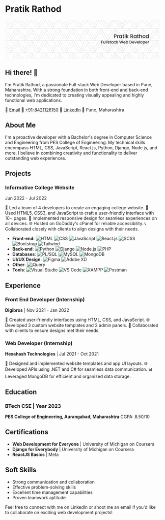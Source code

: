 # Pratik Rathod

![Profile Banner](https://github.com/PratikRathod712/PratikRathod712/blob/main/Linkdin%20bg.png)

## Hi there! 👋

I'm Pratik Rathod, a passionate Full-stack Web Developer based in Pune, Maharashtra. With a strong foundation in both front-end and back-end technologies, I'm dedicated to creating visually appealing and highly functional web applications.

📧 [Email](mailto:pratik712002rathod@gmail.com)
📱 [+91-8421126150](tel:+918421126150)
💼 [LinkedIn](https://www.linkedin.com/in/pratikrathoddev/)
📍 Pune, Maharashtra

## About Me

I'm a proactive developer with a Bachelor's degree in Computer Science and Engineering from PES College of Engineering. My technical skills encompass HTML, CSS, JavaScript, React.js, Python, Django, Node.js, and more. I believe in combining creativity and functionality to deliver outstanding web experiences.

## Projects

### Informative College Website
Jun 2022 - Jul 2022

🚀 Led a team of 4 developers to create an engaging college website.
🎨 Used HTML5, CSS3, and JavaScript to craft a user-friendly interface with 10+ pages.
📱 Implemented responsive design for seamless experiences on all devices.
🌐 Hosted on GoDaddy's cPanel for reliable accessibility.
📞 Collaborated closely with clients to align designs with their needs.

- **Front-end**: 
  ![HTML](https://img.shields.io/badge/-HTML-blue)
  ![CSS](https://img.shields.io/badge/-CSS-blue)
  ![JavaScript](https://img.shields.io/badge/-JavaScript-blue)
  ![React.js](https://img.shields.io/badge/-React.js-blue)
  ![SCSS](https://img.shields.io/badge/-SCSS-blue)
  ![Bootstrap](https://img.shields.io/badge/-Bootstrap-blue)
  ![Tailwind](https://img.shields.io/badge/-Tailwind-blue)
- **Back-end**: 
  ![Python](https://img.shields.io/badge/-Python-green)
  ![Django](https://img.shields.io/badge/-Django-green)
  ![Node.js](https://img.shields.io/badge/-Node.js-green)
  ![PHP](https://img.shields.io/badge/-PHP-green)
- **Databases**: 
  ![PL/SQL](https://img.shields.io/badge/-PL%2FSQL-orange)
  ![MySQL](https://img.shields.io/badge/-MySQL-orange)
  ![MongoDB](https://img.shields.io/badge/-MongoDB-orange)
- **UI/UX Design**: 
  ![Figma](https://img.shields.io/badge/-Figma-purple)
  ![Adobe XD](https://img.shields.io/badge/-Adobe%20XD-purple)
- **Other**: 
  ![jQuery](https://img.shields.io/badge/-jQuery-red)
- **Tools**: 
  ![Visual Studio](https://img.shields.io/badge/-Visual%20Studio-yellow)
  ![VS Code](https://img.shields.io/badge/-VS%20Code-yellow)
  ![XAMPP](https://img.shields.io/badge/-XAMPP-yellow)
  ![Postman](https://img.shields.io/badge/-Postman-yellow)


## Experience

### Front End Developer (Internship)
**Digibros** | Nov 2021 - Jan 2022

🎉 Created user-friendly interfaces using HTML, CSS, and JavaScript.
🌐 Developed 3 custom website templates and 2 admin panels.
🤝 Collaborated with clients to ensure designs met their needs.

### Web Developer (Internship)
**Hexahash Technologies** | Jul 2021 - Oct 2021

🎨 Designed and implemented website templates and app UI layouts.
🌐 Developed APIs using .NET and C# for seamless data communication.
📊 Leveraged MongoDB for efficient and organized data storage.

## Education

### BTech CSE | Year 2023
**PES College of Engineering, Aurangabad, Maharashtra**
CGPA: 8.50/10

## Certifications

- **Web Development for Everyone** | University of Michigan on Coursera
- **Django for Everybody** | University of Michigan on Coursera
- **ReactJS Basics** | Meta

## Soft Skills

- Strong communication and collaboration
- Effective problem-solving skills
- Excellent time management capabilities
- Proven teamwork aptitude

Feel free to connect with me on LinkedIn or shoot me an email if you'd like to collaborate on exciting web development projects!
